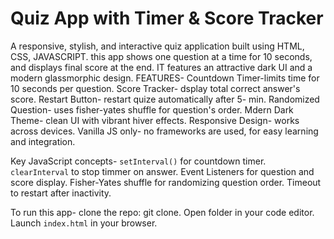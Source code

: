 # Quiz App with Timer & Score Tracker
A responsive, stylish, and interactive quiz application built using HTML, CSS, JAVASCRIPT. this app shows one question at a time for 10 seconds, and displays final score at the end. IT features an attractive dark UI and a modern glassmorphic design.
FEATURES-
  Countdown Timer-limits time for 10 seconds per question.
  Score Tracker- dsplay total correct answer's score.
  Restart Button- restart quize automatically after 5- min.
  Randomized Question- uses fisher-yates shuffle for question's order.
  Mdern Dark Theme- clean UI with vibrant hiver effects.
  Responsive Design- works across devices.
  Vanilla JS only- no frameworks are used, for easy learning and integration.

Key JavaScript concepts-
    `setInterval()` for countdown timer.
    `clearInterval` to stop timmer on answer.
    Event Listeners for question and score display.
    Fisher-Yates shuffle for randomizing question order.
    Timeout to restart after inactivity.

To run this app-
clone the repo:
  git clone.
Open folder in your code editor.
Launch `index.html` in your browser.
   

